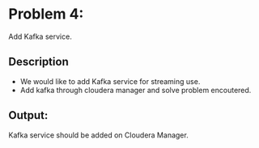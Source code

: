 # Problem 4: 
Add Kafka service.
## Description
  * We would like to add Kafka service for streaming use.
  * Add kafka through cloudera manager and solve problem encoutered.
## Output: 
Kafka service should be added on Cloudera Manager.
